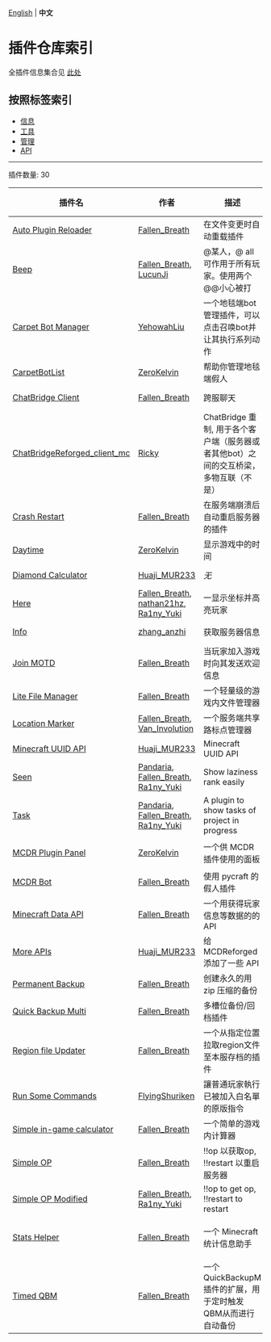 [English](readme.md) | **中文**

# 插件仓库索引

全插件信息集合见 [此处](./full-zh_cn.md)

## 按照标签索引

- [信息](/labels/information/readme-zh_cn.md)
- [工具](/labels/tool/readme-zh_cn.md)
- [管理](/labels/management/readme-zh_cn.md)
- [API](/labels/api/readme-zh_cn.md)

-------

插件数量: 30

| 插件名 | 作者 | 描述 | 标签 |
| --- | --- | --- | --- |
| [Auto Plugin Reloader](/plugins/auto_plugin_reloader/readme-zh_cn.md) | [Fallen_Breath](https://github.com/Fallen-Breath) | 在文件变更时自动重载插件 | [`管理`](/labels/management/readme-zh_cn.md) |
| [Beep](/plugins/beep/readme-zh_cn.md) | [Fallen_Breath](https://github.com/Fallen-Breath), [LucunJi](https://github.com/LucunJi) | @某人，@ all可作用于所有玩家。使用两个@@小心被打 | [`工具`](/labels/tool/readme-zh_cn.md) |
| [Carpet Bot Manager](/plugins/carpet_bot_manager/readme-zh_cn.md) | [YehowahLiu](https://github.com/YehowahLiu) | 一个地毯端bot管理插件，可以点击召唤bot并让其执行系列动作 | [`工具`](/labels/tool/readme-zh_cn.md) |
| [CarpetBotList](/plugins/carpetbotlist/readme-zh_cn.md) | [ZeroKelvin](https://github.com/BelowZeroKelvin) | 帮助你管理地毯端假人 | [`工具`](/labels/tool/readme-zh_cn.md) |
| [ChatBridge Client](/plugins/chatbridge_client/readme-zh_cn.md) | [Fallen_Breath](https://github.com/Fallen-Breath) | 跨服聊天 | [`工具`](/labels/tool/readme-zh_cn.md) |
| [ChatBridgeReforged_client_mc](/plugins/chatbridgereforged_client_mc/readme-zh_cn.md) | [Ricky](https://github.com/rickyhoho) | ChatBridge 重制, 用于各个客户端（服务器或者其他bot）之间的交互桥梁，多物互联（不是） | [`工具`](/labels/tool/readme-zh_cn.md) |
| [Crash Restart](/plugins/crash_restart/readme-zh_cn.md) | [Fallen_Breath](https://github.com/Fallen-Breath) | 在服务端崩溃后自动重启服务器的插件 | [`工具`](/labels/tool/readme-zh_cn.md) |
| [Daytime](/plugins/daytime/readme-zh_cn.md) | [ZeroKelvin](https://github.com/BelowZeroKelvin) | 显示游戏中的时间 | [`工具`](/labels/tool/readme-zh_cn.md) |
| [Diamond Calculator](/plugins/diamond_calc/readme-zh_cn.md) | [Huaji_MUR233](https://github.com/HuajiMUR233) | *无* | [`工具`](/labels/tool/readme-zh_cn.md) |
| [Here](/plugins/here/readme-zh_cn.md) | [Fallen_Breath](https://github.com/Fallen-Breath), [nathan21hz](https://github.com/nathan21hz), [Ra1ny_Yuki](https://github.com/ra1ny-yuki) | 一显示坐标并高亮玩家 | [`信息`](/labels/information/readme-zh_cn.md) |
| [Info](/plugins/info/readme-zh_cn.md) | [zhang_anzhi](https://github.com/zhang-anzhi) | 获取服务器信息 | [`信息`](/labels/information/readme-zh_cn.md) |
| [Join MOTD](/plugins/join_motd/readme-zh_cn.md) | [Fallen_Breath](https://github.com/Fallen-Breath) | 当玩家加入游戏时向其发送欢迎信息 | [`信息`](/labels/information/readme-zh_cn.md) |
| [Lite File Manager](/plugins/lite_file_manager/readme-zh_cn.md) | [Fallen_Breath](https://github.com/Fallen-Breath) | 一个轻量级的游戏内文件管理器 | [`管理`](/labels/management/readme-zh_cn.md) |
| [Location Marker](/plugins/location_marker/readme-zh_cn.md) | [Fallen_Breath](https://github.com/Fallen-Breath), [Van_Involution](https://github.com/Van-Nya) | 一个服务端共享路标点管理器 | [`信息`](/labels/information/readme-zh_cn.md) |
| [Minecraft UUID API](/plugins/mc_uuid/readme-zh_cn.md) | [Huaji_MUR233](https://github.com/HuajiMUR233) | Minecraft UUID API | [`API`](/labels/api/readme-zh_cn.md) |
| [Seen](/plugins/mcd_seen/readme-zh_cn.md) | [Pandaria](https://github.com/Pandaria98), [Fallen_Breath](https://github.com/Fallen-Breath), [Ra1ny_Yuki](https://github.com/ra1ny-yuki) | Show laziness rank easily | [`工具`](/labels/tool/readme-zh_cn.md) |
| [Task](/plugins/mcd_task/readme-zh_cn.md) | [Pandaria](https://github.com/Pandaria98), [Fallen_Breath](https://github.com/Fallen-Breath), [Ra1ny_Yuki](https://github.com/ra1ny-yuki) | A plugin to show tasks of project in progress | [`工具`](/labels/tool/readme-zh_cn.md) |
| [MCDR Plugin Panel](/plugins/mcdr_plugin_panel/readme-zh_cn.md) | [ZeroKelvin](https://github.com/BelowZeroKelvin) | 一个供 MCDR 插件使用的面板 | [`工具`](/labels/tool/readme-zh_cn.md), [`API`](/labels/api/readme-zh_cn.md) |
| [MCDR Bot](/plugins/mcdr_pycraft_bot/readme-zh_cn.md) | [Fallen_Breath](https://github.com/Fallen-Breath) | 使用 pycraft 的假人插件 | [`工具`](/labels/tool/readme-zh_cn.md) |
| [Minecraft Data API](/plugins/minecraft_data_api/readme-zh_cn.md) | [Fallen_Breath](https://github.com/Fallen-Breath) | 一个用获得玩家信息等数据的的 API | [`API`](/labels/api/readme-zh_cn.md) |
| [More APIs](/plugins/more_apis/readme-zh_cn.md) | [Huaji_MUR233](https://github.com/HuajiMUR233) | 给 MCDReforged 添加了一些 API | [`API`](/labels/api/readme-zh_cn.md) |
| [Permanent Backup](/plugins/permanent_backup/readme-zh_cn.md) | [Fallen_Breath](https://github.com/Fallen-Breath) | 创建永久的用 zip 压缩的备份 | [`管理`](/labels/management/readme-zh_cn.md) |
| [Quick Backup Multi](/plugins/quick_backup_multi/readme-zh_cn.md) | [Fallen_Breath](https://github.com/Fallen-Breath) | 多槽位备份/回档插件 | [`管理`](/labels/management/readme-zh_cn.md) |
| [Region file Updater](/plugins/region_file_updater/readme-zh_cn.md) | [Fallen_Breath](https://github.com/Fallen-Breath) | 一个从指定位置拉取region文件至本服存档的插件 | [`管理`](/labels/management/readme-zh_cn.md) |
| [Run Some Commands](/plugins/run_some_commands/readme-zh_cn.md) | [FlyingShuriken](https://github.com/FlyingShuriken) | 讓普通玩家執行已被加入白名單的原版指令 | [`工具`](/labels/tool/readme-zh_cn.md) |
| [Simple in-game calculator](/plugins/simple_calculator/readme-zh_cn.md) | [Fallen_Breath](https://github.com/Fallen-Breath) | 一个简单的游戏内计算器 | [`工具`](/labels/tool/readme-zh_cn.md) |
| [Simple OP](/plugins/simple_op/readme-zh_cn.md) | [Fallen_Breath](https://github.com/Fallen-Breath) | !!op 以获取op, !!restart 以重启服务器 | [`工具`](/labels/tool/readme-zh_cn.md) |
| [Simple OP Modified](/plugins/simple_op_modified/readme-zh_cn.md) | [Fallen_Breath](https://github.com/Fallen-Breath), [Ra1ny_Yuki](https://github.com/ra1ny-yuki) | !!op to get op, !!restart to restart | [`工具`](/labels/tool/readme-zh_cn.md) |
| [Stats Helper](/plugins/stats_helper/readme-zh_cn.md) | [Fallen_Breath](https://github.com/Fallen-Breath) | 一个 Minecraft 统计信息助手 | [`工具`](/labels/tool/readme-zh_cn.md), [`信息`](/labels/information/readme-zh_cn.md) |
| [Timed QBM](/plugins/timed_quick_backup_multi/readme-zh_cn.md) | [Fallen_Breath](https://github.com/Fallen-Breath) | 一个QuickBackupM插件的扩展，用于定时触发QBM从而进行自动备份 | [`管理`](/labels/management/readme-zh_cn.md) |

